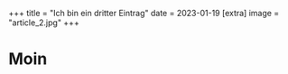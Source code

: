 +++
title = "Ich bin ein dritter Eintrag"
date = 2023-01-19
[extra]
image = "article_2.jpg"
+++

# Moin
